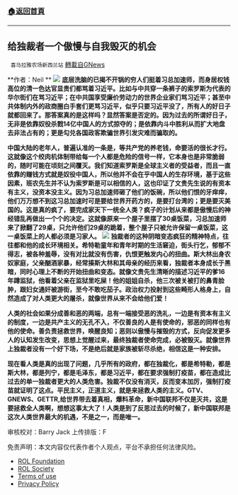 ###  [:house:返回首頁](https://github.com/ourhimalayas/txt)
---


## 给独裁者一个傲慢与自我毁灭的机会
` 喜马拉雅农场新西兰站` [轉載自GNews](https://gnews.org/zh-hans/1710638/)

**作者：Neil **
![](https://assets.gnews.org/wp-content/uploads/2021/12/PHOTO-2021-12-01-04-55-31.jpg)
**底层洗脑的已揭不开锅的穷人们挺着习总加速师，而身居权钱高位的清一色达官显贵们都骂着习近平。比如与中共穿一条裤子的索罗斯为代表的华尔街们在骂习近平；在中共国享受廉价劳动力的世界企业家们骂习近平；甚至中共体制内外的政商圈白手套们更骂习近平，似乎只要习近平没了，所有人的好日子就都回来了。那答案真的是这样吗？显然答案是否定的。因为过去的所谓好日子，无非是依靠奴役杀戮14亿中国人的方式掠夺的；是依靠内斗中胜利从而扩大地盘去非法占有的；更是勾兑各国政客欺骗世界引发灾难而骗取的。**

**中国大陆的老年人，普遍认准的一条是，等共产党的养老钱，命要活的很长才行。这就像这个绞肉机体制带给每一个人都是危险的信号一样，它本身也是非常脆弱的，随时可能在顷刻之间覆灭。我们知道索罗斯是全球主义者的受益者，而且一直依靠的赚钱方式就是奴役中国人，所以他并不会在乎中国人的生存环境，基于这些因素，班农先生并不认为索罗斯是可以相信的人，这也印证了文贵先生说的有资本有主义，没资本没主义。因为习总加速师砸了他们的饭碗，所以他们恨的牙痒痒，他们万万想不到这习总加速时可是要给世界开药方的，是要打台湾的；更是要灭美国的。这是真的疯了，要完成家天下一统全人类？疯子的计划从来都是傲慢后的神经错乱再做出一个个的决定。这就像原来一个屋子里摆了30桌饭菜，习总加速师来了掀翻了29桌，只允许他们29桌的跪着，整个屋子只被允许保留一桌饭菜，这一桌饭菜上的人都必须是习家人。**
![](https://assets.gnews.org/wp-content/uploads/2021/12/PHOTO-2021-12-01-04-55-31-2.jpg)
**独裁者的这种阴暗变态疯狂的精神特点，往往都和他的成长环境相关。希特勒童年和青年时期的生活窘迫，街头行乞，郁郁不得志，被各种羞辱，没有对比就没有伤害，仇恨更触发内心的扭曲。斯大林出身农奴家庭，父亲酗酒家暴，经常揍斯大林和其母亲的经历来看，独裁者本身成长于黑暗，同时心理上不断的开始扭曲和变态。就像文贵先生清晰的描述习近平的爹16年蹲监狱，他看着父亲在监狱里吃屎！他的姐姐自杀，他三次被关被打的鼻青脸肿，跟妇女通奸被游街，至今不敢吃茄子。政治权力投射到这些畸形人格身上，自然造成了对人类更大的屠杀，就像世界从来不会给他们爱！**

**人类的社会如果分成善和恶的两端，总有一端接受恶的洗礼，一边是有资本有主义的制度，一边是共产主义的无孔不入，不仅善良的人是有使命的，邪恶的同样也有他的使命。善负责拯救世界，唤醒良知；恶则以傲慢与摧毁的方式，反向促发更多人的认知发生改变，思想上觉醒过来，最终独裁者使命完成，必被毁灭。就像世界上独裁者没有一个好下场，不是绝后就是家族被斩尽杀绝，相信这是一种安排。**

**现在看人类是真的出现了问题，几乎所有的政府，都在独裁化，都是希特勒，都是斯大林，都是列宁，都是毛泽东，都是习近平，都在要求强制打疫苗，都在造成比过去的单一独裁者更大的人类危害。独裁不仅没有消灭，反而变本加厉，强制打疫苗就证明了这点。平民主义，正道主义，就是来拯救人类的主义。GTV、GNEWS、GETTR,给世界带去着真相，爆料革命，新中国联邦不仅是灭共，这是要拯救全人类啊，想想这事太大了！人类是到了反思过去的时候了，新中国联邦是这次人类世界最大的机遇，不是之一，而是唯一。**



审核校对：Barry Jack
上传排版：F

 

免责声明：本文内容仅代表作者个人观点，平台不承担任何法律风险。

- [ROL Foundation](https://rolfoundation.org/)
- [ROL Society](https://rolsociety.org/)
- [Terms of use](https://gnews.org/terms-of-use-3/)
- [Privacy Policy](https://gnews.org/privacy-policy/)
